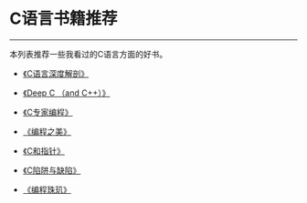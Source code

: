 # C语言书籍推荐
-------
本列表推荐一些我看过的C语言方面的好书。

- [《C语言深度解剖》][1]
- [《Deep C （and C++）》][2]
- [《C专家编程》][3]
- [《编程之美》][4]
- [《C和指针》][5]
- [《C陷阱与缺陷》][6]
- [《编程珠玑》][7]


  [1]: http://book.douban.com/subject/4924419/
  [2]: http://www.pvv.org/~oma/DeepC_slides_oct2011.pdf
  [3]: http://book.douban.com/subject/2377310/
  [4]: http://book.douban.com/subject/3004255/
  [5]: http://book.douban.com/subject/3012360/
  [6]: http://book.douban.com/subject/2778632/
  [7]: http://book.douban.com/subject/3227098/